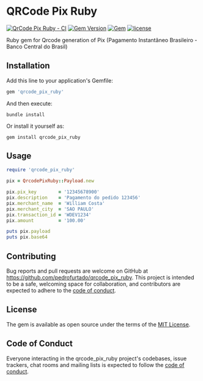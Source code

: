 # QRCode Pix Ruby

[![QrCode Pix Ruby - CI](https://github.com/pedrofurtado/qrcode_pix_ruby/actions/workflows/main.yml/badge.svg)](https://github.com/pedrofurtado/qrcode_pix_ruby/actions/workflows/main.yml)
[![Gem Version](https://badge.fury.io/rb/qrcode_pix_ruby.svg)](https://badge.fury.io/rb/qrcode_pix_ruby)
[![Gem](https://img.shields.io/gem/dt/qrcode_pix_ruby.svg)]()
[![license](https://img.shields.io/github/license/pedrofurtado/qrcode_pix_ruby.svg)]()

Ruby gem for Qrcode generation of Pix (Pagamento Instantâneo Brasileiro - Banco Central do Brasil)

## Installation

Add this line to your application's Gemfile:

```ruby
gem 'qrcode_pix_ruby'
```

And then execute:

    bundle install

Or install it yourself as:

    gem install qrcode_pix_ruby

## Usage

```ruby
require 'qrcode_pix_ruby'

pix = QrcodePixRuby::Payload.new

pix.pix_key        = '12345678900'
pix.description    = 'Pagamento do pedido 123456'
pix.merchant_name  = 'William Costa'
pix.merchant_city  = 'SAO PAULO'
pix.transaction_id = 'WDEV1234'
pix.amount         = '100.00'

puts pix.payload
puts pix.base64
```

## Contributing

Bug reports and pull requests are welcome on GitHub at https://github.com/pedrofurtado/qrcode_pix_ruby. This project is intended to be a safe, welcoming space for collaboration, and contributors are expected to adhere to the [code of conduct](https://github.com/pedrofurtado/qrcode_pix_ruby/blob/master/CODE_OF_CONDUCT.md).

## License

The gem is available as open source under the terms of the [MIT License](https://opensource.org/licenses/MIT).

## Code of Conduct

Everyone interacting in the qrcode_pix_ruby project's codebases, issue trackers, chat rooms and mailing lists is expected to follow the [code of conduct](https://github.com/pedrofurtado/qrcode_pix_ruby/blob/master/CODE_OF_CONDUCT.md).
